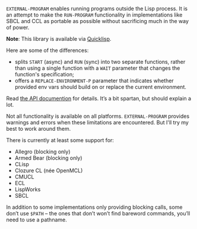 `EXTERNAL-PROGRAM` enables running programs outside the Lisp process. It is an attempt to make the `RUN-PROGRAM` functionality in implementations like SBCL and CCL as portable as possible without sacrificing much in the way of power.

**Note**: This library is available via [Quicklisp](https://quicklisp.org/).

Here are some of the differences:

* splits `START` (async) and `RUN` (sync) into two separate functions, rather than using a single function with a `WAIT` parameter that changes the function's specification;
* offers a `REPLACE-ENVIRONMENT-P` parameter that indicates whether provided env vars should build on or replace the current environment.

Read [the API documention]() for details. It’s a bit spartan, but should explain a lot.

Not all functionality is available on all platforms. `EXTERNAL-PROGRAM` provides warnings and errors when these limitations are encountered. But I'll try my best to work around them.

There is currently at least some support for:

* Allegro (blocking only)
* Armed Bear (blocking only)
* CLisp
* Clozure CL (née OpenMCL)
* CMUCL
* ECL
* LispWorks
* SBCL

In addition to some implementations only providing blocking calls, some don’t use `$PATH` – the ones that don’t won’t find bareword commands, you’ll need to use a pathname.
